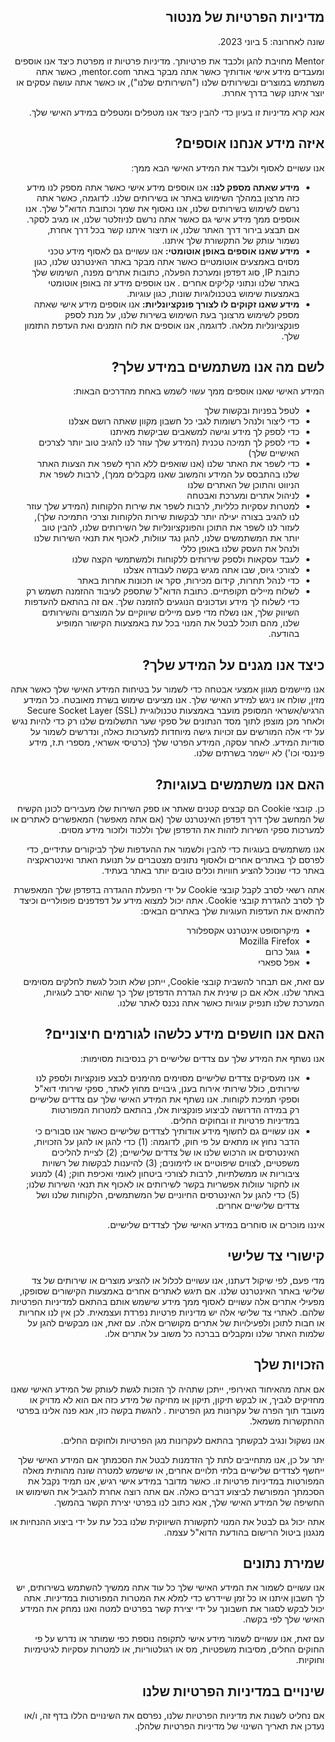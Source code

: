 <div dir="rtl">

## **מדיניות הפרטיות של מנטור**
<!-- markdownlint-capture -->
<!-- markdownlint-disable -->

שונה לאחרונה: 5 ביוני 2023.

<!-- markdownlint-restore -->

Mentor מחויבת להגן ולכבד את פרטיותך. מדיניות פרטיות זו מפרטת כיצד אנו אוספים ומעבדים מידע אישי אודותיך כאשר אתה מבקר באתר mentor.com, כאשר אתה משתמש במוצרים ובשירותים שלנו ("השירותים שלנו"), או כאשר אתה עושה עסקים או יוצר איתנו קשר בדרך אחרת.

אנא קרא מדיניות זו בעיון כדי להבין כיצד אנו מטפלים ומטפלים במידע האישי שלך.

## איזה מידע אנחנו אוספים?

אנו עשויים לאסוף ולעבד את המידע האישי הבא ממך:

- **מידע שאתה מספק לנו:** אנו אוספים מידע אישי כאשר אתה מספק לנו מידע כזה מרצון במהלך השימוש באתר או בשירותים שלנו. לדוגמה, כאשר אתה נרשם לשימוש בשירותים שלנו, אנו נאסוף את שמך וכתובת הדוא"ל שלך. אנו אוספים ממך מידע אישי גם כאשר אתה נרשם לניוזלטר שלנו, או מגיב לסקר. אם תבצע בירור דרך האתר שלנו, או תיצור איתנו קשר בכל דרך אחרת, נשמור עותק של התקשורת שלך איתנו.
- **מידע שאנו אוספים באופן אוטומטי:** אנו עשויים גם לאסוף מידע טכני מסוים באמצעים אוטומטיים כאשר אתה מבקר באתר האינטרנט שלנו, כגון כתובת IP, סוג דפדפן ומערכת הפעלה, כתובות אתרים מפנה, השימוש שלך באתר שלנו ונתוני קליקים אחרים . אנו אוספים מידע זה באופן אוטומטי באמצעות שימוש בטכנולוגיות שונות, כגון עוגיות.
- **מידע שאנו זקוקים לו לצורך פונקציונליות:** אנו אוספים מידע אישי שאתה מספק לשימוש מרצונך בעת השימוש בשירות שלנו, על מנת לספק פונקציונליות מלאה. לדוגמה, אנו אוספים את לוח הזמנים ואת העדפת התזמון שלך.

## לשם מה אנו משתמשים במידע שלך?

המידע האישי שאנו אוספים ממך עשוי לשמש באחת מהדרכים הבאות:

- לטפל בפניות ובקשות שלך
- כדי ליצור ולנהל רשומות לגבי כל חשבון מקוון שאתה רושם אצלנו
- כדי לספק לך מידע וגישה למשאבים שביקשת מאיתנו
- כדי לספק לך תמיכה טכנית (המידע שלך עוזר לנו להגיב טוב יותר לצרכים האישיים שלך)
- כדי לשפר את האתר שלנו (אנו שואפים ללא הרף לשפר את הצעות האתר שלנו בהתבסס על המידע והמשוב שאנו מקבלים ממך), לרבות לשפר את הניווט והתוכן של האתרים שלנו
- לניהול אתרים ומערכת ואבטחה
- למטרות עסקיות כלליות, לרבות לשפר את שירות הלקוחות (המידע שלך עוזר לנו להגיב בצורה יעילה יותר לבקשות שירות הלקוחות וצרכי התמיכה שלך), לעזור לנו לשפר את התוכן והפונקציונליות של השירותים שלנו, להבין טוב יותר את המשתמשים שלנו, להגן נגד עוולות, לאכוף את תנאי השירות שלנו ולנהל את העסק שלנו באופן כללי
- לעבד עסקאות ולספק שירותים ללקוחות ולמשתמשי הקצה שלנו
- לצורכי גיוס, שבו אתה מגיש בקשה לעבודה אצלנו
- כדי לנהל תחרות, קידום מכירות, סקר או תכונות אחרות באתר
- לשלוח מיילים תקופתיים. כתובת הדוא"ל שתספק לעיבוד ההזמנה תשמש רק כדי לשלוח לך מידע ועדכונים הנוגעים להזמנה שלך. אם זה בהתאם להעדפות השיווק שלך, אנו נשלח מדי פעם מיילים שיווקיים על המוצרים והשירותים שלנו, מהם תוכל לבטל את המנוי בכל עת באמצעות הקישור המופיע בהודעה.

## כיצד אנו מגנים על המידע שלך?

אנו מיישמים מגוון אמצעי אבטחה כדי לשמור על בטיחות המידע האישי שלך כאשר אתה מזין, שולח או ניגש למידע האישי שלך. אנו מציעים שימוש בשרת מאובטח. כל המידע הרגיש/אשראי המסופק מועבר באמצעות טכנולוגיית Secure Socket Layer (SSL) ולאחר מכן מוצפן לתוך מסד הנתונים של ספקי שער התשלומים שלנו רק כדי להיות נגיש על ידי אלה המורשים עם זכויות גישה מיוחדות למערכות כאלה, ונדרשים לשמור על סודיות המידע. לאחר עסקה, המידע הפרטי שלך (כרטיסי אשראי, מספרי ת.ז, מידע פיננסי וכו') לא יישמר בשרתים שלנו.

## האם אנו משתמשים בעוגיות?

כן. קובצי Cookie הם קבצים קטנים שאתר או ספק השירות שלו מעבירים לכונן הקשיח של המחשב שלך דרך דפדפן האינטרנט שלך (אם אתה מאפשר) המאפשרים לאתרים או למערכות ספקי השירות לזהות את הדפדפן שלך וללכוד ולזכור מידע מסוים.

אנו משתמשים בעוגיות כדי להבין ולשמור את ההעדפות שלך לביקורים עתידיים, כדי לפרסם לך באתרים אחרים ולאסוף נתונים מצטברים על תנועת האתר ואינטראקציה באתר כדי שנוכל להציע חוויות וכלים טובים יותר באתר בעתיד.

אתה רשאי לסרב לקבל קובצי Cookie על ידי הפעלת ההגדרה בדפדפן שלך המאפשרת לך לסרב להגדרת קובצי Cookie. אתה יכול למצוא מידע על דפדפנים פופולריים וכיצד להתאים את העדפות העוגיות שלך באתרים הבאים:

- מיקרוסופט אינטרנט אקספלורר
- Mozilla Firefox
- גוגל כרום
- אפל ספארי

עם זאת, אם תבחר להשבית קובצי Cookie, ייתכן שלא תוכל לגשת לחלקים מסוימים באתר שלנו. אלא אם כן שינית את הגדרת הדפדפן שלך כך שהוא יסרב לעוגיות, המערכת שלנו תנפיק עוגיות כאשר אתה נכנס לאתר שלנו.

## האם אנו חושפים מידע כלשהו לגורמים חיצוניים?

אנו נשתף את המידע שלך עם צדדים שלישיים רק בנסיבות מסוימות:

- אנו מעסיקים צדדים שלישיים מסוימים מהימנים לבצע פונקציות ולספק לנו שירותים, כולל שירותי אירוח בענן, גיבויים מחוץ לאתר, ספקי שירותי דוא"ל וספקי תמיכת לקוחות. אנו נשתף את המידע האישי שלך עם צדדים שלישיים רק במידה הדרושה לביצוע פונקציות אלו, בהתאם למטרות המפורטות במדיניות פרטיות זו ובחוקים החלים.
- אנו עשויים גם לחשוף מידע אודותיך לצדדים שלישיים כאשר אנו סבורים כי הדבר נחוץ או מתאים על פי חוק, לדוגמה: (1) כדי להגן או להגן על הזכויות, האינטרסים או הרכוש שלנו או של צדדים שלישיים; (2) לציית להליכים משפטיים, לצווים שיפוטיים או לזימונים; (3) להיענות לבקשות של רשויות ציבוריות או ממשלתיות, לרבות לצורכי ביטחון לאומי ואכיפת חוק; (4) למנוע או לחקור עוולות אפשריות בקשר לשירותים או לאכוף את תנאי השירות שלנו; (5) כדי להגן על האינטרסים החיוניים של המשתמשים, הלקוחות שלנו ושל צדדים שלישיים אחרים.

איננו מוכרים או סוחרים במידע האישי שלך לצדדים שלישיים.

## קישורי צד שלישי

מדי פעם, לפי שיקול דעתנו, אנו עשויים לכלול או להציע מוצרים או שירותים של צד שלישי באתר האינטרנט שלנו. אם תיגש לאתרים אחרים באמצעות הקישורים שסופקו, מפעילי אתרים אלה עשויים לאסוף ממך מידע שישמש אותם בהתאם למדיניות הפרטיות שלהם. לאתרי צד שלישי אלה יש מדיניות פרטיות נפרדת ועצמאית. לכן אין לנו אחריות או חבות לתוכן ולפעילויות של אתרים מקושרים אלה. עם זאת, אנו מבקשים להגן על שלמות האתר שלנו ומקבלים בברכה כל משוב על אתרים אלו.

## הזכויות שלך

אם אתה מהאיחוד האירופי, ייתכן שתהיה לך הזכות לגשת לעותק של המידע האישי שאנו מחזיקים לגביך, או לבקש תיקון, תיקון או מחיקה של מידע כזה אם הוא לא מדויק או מעובד תוך הפרה של עקרונות מגן הפרטיות . להגשת בקשה כזו, אנא פנה אלינו בפרטי ההתקשרות משמאל.

אנו נשקול ונגיב לבקשתך בהתאם לעקרונות מגן הפרטיות ולחוקים החלים.

יתר על כן, אנו מתחייבים לתת לך הזדמנות לבטל את הסכמתך אם המידע האישי שלך ייחשף לצדדים שלישיים בלתי תלויים אחרים, או שישמש למטרה שונה מהותית מאלה המפורטות במדיניות פרטיות זו. כאשר מדובר במידע אישי רגיש, אנו תמיד נקבל את הסכמתך המפורשת לביצוע דברים כאלה. אם אתה רוצה אחרת להגביל את השימוש או החשיפה של המידע האישי שלך, אנא כתוב לנו בפרטי יצירת הקשר בהמשך.

אתה יכול גם לבטל את המנוי לתקשורת השיווקית שלנו בכל עת על ידי ביצוע ההנחיות או מנגנון ביטול הרישום בהודעת הדוא"ל עצמה.

## שמירת נתונים

אנו עשויים לשמור את המידע האישי שלך כל עוד אתה ממשיך להשתמש בשירותים, יש לך חשבון איתנו או כל זמן שיידרש כדי למלא את המטרות המפורטות במדיניות. אתה יכול לבקש לסגור את חשבונך על ידי יצירת קשר בפרטים למטה ואנו נמחק את המידע האישי שלך לפי בקשה.

עם זאת, אנו עשויים לשמור מידע אישי לתקופה נוספת כפי שמותר או נדרש על פי החוקים החלים, מסיבות משפטיות, מס או רגולטוריות, או למטרות עסקיות לגיטימיות וחוקיות.

## שינויים במדיניות הפרטיות שלנו

אם נחליט לשנות את מדיניות הפרטיות שלנו, נפרסם את השינויים הללו בדף זה, ו/או נעדכן את תאריך השינוי של מדיניות הפרטיות שלהלן.
</div>